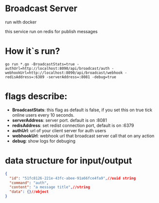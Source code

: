 # Broadcast Server


run with docker


this service run on redis for publish messages 


# How it`s run?
```
go run *.go -BroadcastStats=true -authUrl=http://localhost:8090/api/broadcast/auth -webhookUrl=http://localhost:8090/api/broadcast/webhook -redisAddress=:6389 -serverAddress=:8081 -debug=true
```

# flags describe:


* **BroadcastStats**: this flag as default is false, if you set this on true tick online users every 10 seconds.
* **serverAddress**: server port. default is on :8081
* **redisAddress**: set redist connection port, default is on :6379
* **authUrl**: url of your client server for auth users
* **webhookUrl**: webhook url that broadcast server call that on any action 
* **debug**: show logs for debuging


# data structure for input/output

```json
{
  "id": "51fc8126-221e-43fc-abee-91a66fce4fa9",//uuid string
  "command": "auth",
  "content": "a message title",//string
  "data": {}//object
}

```
